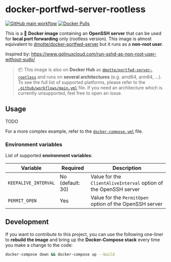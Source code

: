 # docker-portfwd-server-rootless

[![GitHub main workflow](https://img.shields.io/github/actions/workflow/status/dmotte/docker-portfwd-server-rootless/main.yml?branch=main&logo=github&label=main&style=flat-square)](https://github.com/dmotte/docker-portfwd-server-rootless/actions)
[![Docker Pulls](https://img.shields.io/docker/pulls/dmotte/portfwd-server-rootless?logo=docker&style=flat-square)](https://hub.docker.com/r/dmotte/portfwd-server-rootless)

This is a :whale: **Docker image** containing an **OpenSSH server** that can be used for **local port forwarding** only (rootless version). This image is almost equivalent to [dmotte/docker-portfwd-server](https://github.com/dmotte/docker-portfwd-server) but it runs as a **non-root user**.

Inspired by: https://www.golinuxcloud.com/run-sshd-as-non-root-user-without-sudo/

> :package: This image is also on **Docker Hub** as [`dmotte/portfwd-server-rootless`](https://hub.docker.com/r/dmotte/portfwd-server-rootless) and runs on **several architectures** (e.g. amd64, arm64, ...). To see the full list of supported platforms, please refer to the [`.github/workflows/main.yml`](.github/workflows/main.yml) file. If you need an architecture which is currently unsupported, feel free to open an issue.

## Usage

TODO

For a more complex example, refer to the [`docker-compose.yml`](docker-compose.yml) file.

### Environment variables

List of supported **environment variables**:

| Variable             | Required         | Description                                                      |
| -------------------- | ---------------- | ---------------------------------------------------------------- |
| `KEEPALIVE_INTERVAL` | No (default: 30) | Value for the `ClientAliveInterval` option of the OpenSSH server |
| `PERMIT_OPEN`        | Yes              | Value for the `PermitOpen` option of the OpenSSH server          |

## Development

If you want to contribute to this project, you can use the following one-liner to **rebuild the image** and bring up the **Docker-Compose stack** every time you make a change to the code:

```bash
docker-compose down && docker-compose up --build
```
